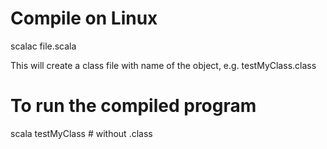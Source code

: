 # Compile on Linux

  scalac file.scala

This will create a class file with name of the object, e.g. testMyClass.class

# To run the compiled program

  scala testMyClass # without .class

